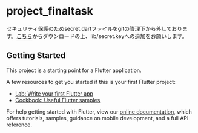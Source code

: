 # project_finaltask

セキュリティ保護のためsecret.dartファイルをgitの管理下から外しております。[こちら](https://drive.google.com/drive/u/0/folders/1X6landdt6KsrVmRnQ6oy-22eMBZHvyEw)からダウンロードの上、lib/secret.keyへの追加をお願いします。

## Getting Started

This project is a starting point for a Flutter application.

A few resources to get you started if this is your first Flutter project:

- [Lab: Write your first Flutter app](https://flutter.dev/docs/get-started/codelab)
- [Cookbook: Useful Flutter samples](https://flutter.dev/docs/cookbook)

For help getting started with Flutter, view our
[online documentation](https://flutter.dev/docs), which offers tutorials,
samples, guidance on mobile development, and a full API reference.
